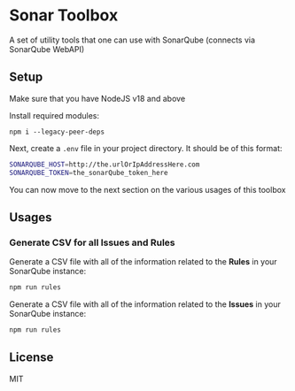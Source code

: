 # Sonar Toolbox
A set of utility tools that one can use with SonarQube (connects via SonarQube WebAPI)

## Setup

Make sure that you have NodeJS v18 and above

Install required modules:
```
npm i --legacy-peer-deps
```

Next, create a `.env` file in your project directory. It should be of this format:

```bash
SONARQUBE_HOST=http://the.urlOrIpAddressHere.com
SONARQUBE_TOKEN=the_sonarQube_token_here
```

You can now move to the next section on the various usages of this toolbox

## Usages

### Generate CSV for all Issues and Rules

Generate a CSV file with all of the information related to the **Rules** in your SonarQube instance:
```bash
npm run rules
```

Generate a CSV file with all of the information related to the **Issues** in your SonarQube instance:
```bash
npm run rules
```

## License
MIT